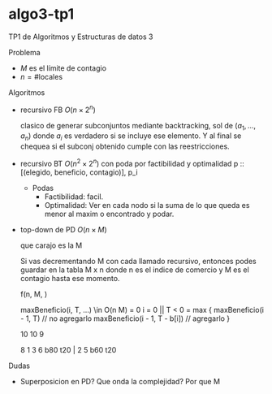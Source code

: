 # algo3-tp1
TP1 de Algoritmos y Estructuras de datos 3

Problema

- $M$ es el límite de contagio
- $n = \# \text{locales}$

Algoritmos

- recursivo FB $O(n \times 2^n)$

  clasico de generar subconjuntos mediante backtracking, sol de
  $(a_1, ..., a_n)$ donde $a_i$ es verdadero si se incluye ese elemento. Y al
  final se chequea si el subconj obtenido cumple con las reestricciones.

- recursivo BT $O(n^2 \times 2^n)$ con poda por factibilidad y optimalidad
  p :: [(elegido, beneficio, contagio)], p_i

  - Podas
    - Factibilidad: facil.
    - Optimalidad: Ver en cada nodo si la suma de lo que queda es menor al maxim
    o encontrado y podar.

- top-down de PD $O(n \times M)$

    que carajo es la M

    Si vas decrementando M con cada llamado recursivo, entonces podes guardar en
    la tabla M x n donde n es el indice de comercio y M es el contagio hasta ese
    momento.

    f(n, M, )

    maxBeneficio(i, T, ...) \in O(n M)
        = 0                                 i = 0 || T < 0
        = max {
            maxBeneficio(i - 1, T)          // no agregarlo
            maxBeneficio(i - 1, T - b[i])   // agregarlo
        }

    10
    10 9

    8
    1 3 6 b80 t20  |  2 5 b60 t20

Dudas

- Superposicion en PD? Que onda la complejidad? Por que M